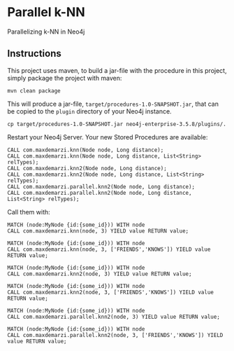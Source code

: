 # Parallel k-NN
Parallelizing k-NN in Neo4j

Instructions
------------ 

This project uses maven, to build a jar-file with the procedure in this
project, simply package the project with maven:

    mvn clean package

This will produce a jar-file, `target/procedures-1.0-SNAPSHOT.jar`,
that can be copied to the `plugin` directory of your Neo4j instance.

    cp target/procedures-1.0-SNAPSHOT.jar neo4j-enterprise-3.5.8/plugins/.
    

Restart your Neo4j Server. Your new Stored Procedures are available:

    CALL com.maxdemarzi.knn(Node node, Long distance);
    CALL com.maxdemarzi.knn(Node node, Long distance, List<String> relTypes);
    CALL com.maxdemarzi.knn2(Node node, Long distance);
    CALL com.maxdemarzi.knn2(Node node, Long distance, List<String> relTypes);
    CALL com.maxdemarzi.parallel.knn2(Node node, Long distance);
    CALL com.maxdemarzi.parallel.knn2(Node node, Long distance, List<String> relTypes);
    
Call them with:
        
    MATCH (node:MyNode {id:{some_id})) WITH node 
    CALL com.maxdemarzi.knn(node, 3) YIELD value RETURN value;
    
    MATCH (node:MyNode {id:{some_id})) WITH node 
    CALL com.maxdemarzi.knn(node, 3, ['FRIENDS','KNOWS']) YIELD value RETURN value;
    
    MATCH (node:MyNode {id:{some_id})) WITH node 
    CALL com.maxdemarzi.knn2(node, 3) YIELD value RETURN value;
    
    MATCH (node:MyNode {id:{some_id})) WITH node 
    CALL com.maxdemarzi.knn2(node, 3, ['FRIENDS','KNOWS']) YIELD value RETURN value;
    
    MATCH (node:MyNode {id:{some_id})) WITH node 
    CALL com.maxdemarzi.parallel.knn2(node, 3) YIELD value RETURN value;
        
    MATCH (node:MyNode {id:{some_id})) WITH node 
    CALL com.maxdemarzi.parallel.knn2(node, 3, ['FRIENDS','KNOWS']) YIELD value RETURN value;

    
        
    